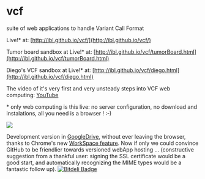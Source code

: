 vcf
===

suite of web applications to handle Variant Call Format

Live!* at: [http://ibl.github.io/vcf/](http://ibl.github.io/vcf/)

Tumor board sandbox at Live!* at: [http://ibl.github.io/vcf/tumorBoard.html](http://ibl.github.io/vcf/tumorBoard.html)

Diego's VCF sandbox at Live!* at: [http://ibl.github.io/vcf/diego.html](http://ibl.github.io/vcf/diego.html)


The video of it's very first and very unsteady steps into VCF web computing: [YouTube](http://www.youtube.com/watch?v=4qXd_WsKa8o)

\* only web computing is this live: no server configuration, no download and instalations, all you need is a browser ! :-)

![](http://ibl.github.io/vcf/ScreenShot.png)

Development version in [GoogleDrive](https://www.googledrive.com/host/0BwwZEXS3GesiTjlHSmlOcEJaeDA/vcf/), without ever leaving the browser, thanks to Chrome's new [WorkSpace feature](http://www.youtube.com/watch?v=bqfoYaKCYUI#t=3m39s). Now if only we could convince GitHub to be friendlier towards versioned webApp hosting ... (constructive suggestion from a thankful user: signing the SSL certificate would be a good start, and automatically recognizing the MIME types would be a fantastic follow up).
[![Bitdeli Badge](https://d2weczhvl823v0.cloudfront.net/ibl/vcf/trend.png)](https://bitdeli.com/free "Bitdeli Badge")
